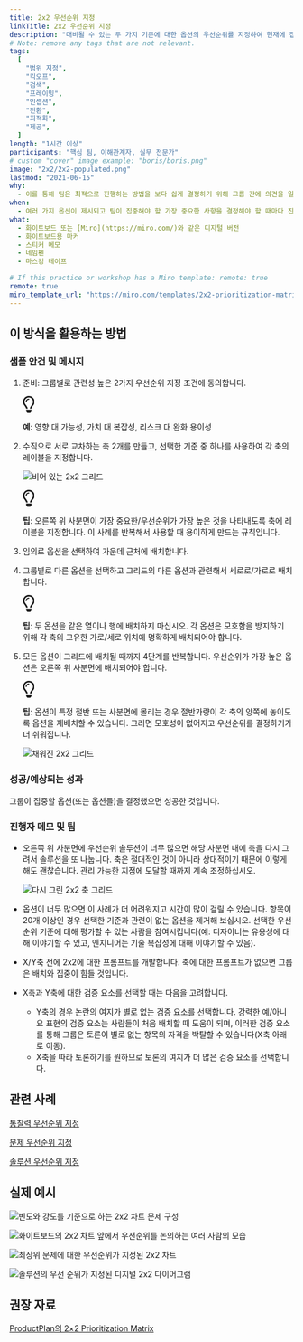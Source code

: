 ```yaml
---
title: 2x2 우선순위 지정
linkTitle: 2x2 우선순위 지정
description: "대비될 수 있는 두 가지 기준에 대한 옵션의 우선순위를 지정하여 현재에 집중하는 데 가장 중요한 옵션을 찾습니다."
# Note: remove any tags that are not relevant.
tags:
  [
    "범위 지정",
    "킥오프",
    "검색",
    "프레이밍",
    "인셉션",
    "전환",
    "최적화",
    "제공",
  ]
length: "1시간 이상"
participants: "핵심 팀, 이해관계자, 실무 전문가"
# custom "cover" image example: "boris/boris.png"
image: "2x2/2x2-populated.png"
lastmod: "2021-06-15"
why:
  - 이를 통해 팀은 최적으로 진행하는 방법을 보다 쉽게 결정하기 위해 그룹 간에 의견을 일치하고 공동의 이해를 증진함으로써 이점을 누릴 수 있습니다.
when:
  - 여러 가지 옵션이 제시되고 팀이 집중해야 할 가장 중요한 사항을 결정해야 할 때마다 진행 방법에 관해 대비되는 옵션이 있습니다.
what:
  - 화이트보드 또는 [Miro](https://miro.com/)와 같은 디지털 버전
  - 화이트보드용 마커
  - 스티커 메모
  - 네임펜
  - 마스킹 테이프

# If this practice or workshop has a Miro template: remote: true
remote: true
miro_template_url: "https://miro.com/templates/2x2-prioritization-matrix/"
---
```


 <h2 id="how-to-use-this-method">이 방식을 활용하는
 방법</h2>

 <div class="bg-gray-dark p-lg-5 p-3 mb-4"><div
 class="col-lg-9"><h3
 id="sample-agenda--prompts">샘플 안건 및 메시지</h3>

 <ol>

 <li>

 <p>준비: 그룹별로 관련성 높은 2가지 우선순위 지정 조건에 동의합니다.</p>

 <div class="callout td-box--gray-darkest p-3 my-5
 border-bottom border-right border-left border-top row"><div
 class="col-1 row align-items-center
 justify-content-center"><svg height="30"
 aria-hidden="true" focusable="false"
 data-prefix="far" data-icon="lightbulb"
 role="img" xmlns="http://www.w3.org/2000/svg"
 viewBox="0 0 352 512" class="svg-inline--fa
 fa-lightbulb"><path fill="currentColor"
 d="M176 80c-52.94 0-96 43.06-96 96 0 8.84 7.16 16 16 16s16-7.16
 16-16c0-35.3 28.72-64 64-64 8.84 0 16-7.16 16-16s-7.16-16-16-16zM96.06
 459.17c0 3.15.93 6.22 2.68 8.84l24.51 36.84c2.97 4.46 7.97 7.14 13.32
 7.14h78.85c5.36 0 10.36-2.68 13.32-7.14l24.51-36.84c1.74-2.62 2.67-5.7
 2.68-8.84l.05-43.18H96.02l.04 43.18zM176 0C73.72 0 0 82.97 0 176c0
 44.37 16.45 84.85 43.56 115.78 16.64 18.99 42.74 58.8 52.42
 92.16v.06h48v-.12c-.01-4.77-.72-9.51-2.15-14.07-5.59-17.81-22.82-64.77-62.17-109.67-20.54-23.43-31.52-53.15-31.61-84.14-.2-73.64
 59.67-128 127.95-128 70.58 0 128 57.42 128 128 0 30.97-11.24
 60.85-31.65 84.14-39.11 44.61-56.42 91.47-62.1 109.46a47.507 47.507 0
 0 0-2.22 14.3v.1h48v-.05c9.68-33.37 35.78-73.18 52.42-92.16C335.55
 260.85 352 220.37 352 176 352 78.8 273.2 0 176 0z"
 class=""></path></svg></div><div
 class="col-11"><p><strong>예</strong>:
 영향 대 가능성, 가치 대 복잡성, 리스크 대 완화 용이성</p></div></div>

 </li>

 <li>

 <p>수직으로 서로 교차하는 축 2개를 만들고, 선택한 기준 중 하나를 사용하여 각 축의 레이블을
 지정합니다.</p>

 <p><img
 src="/practices/2x2/images/2x2-empty.png"
 alt="비어 있는 2x2 그리드"  /></p>

 <div class="callout td-box--gray-darkest p-3 my-5
 border-bottom border-right border-left border-top row"><div
 class="col-1 row align-items-center
 justify-content-center"><svg height="30"
 aria-hidden="true" focusable="false"
 data-prefix="far" data-icon="lightbulb"
 role="img" xmlns="http://www.w3.org/2000/svg"
 viewBox="0 0 352 512" class="svg-inline--fa
 fa-lightbulb"><path fill="currentColor"
 d="M176 80c-52.94 0-96 43.06-96 96 0 8.84 7.16 16 16 16s16-7.16
 16-16c0-35.3 28.72-64 64-64 8.84 0 16-7.16 16-16s-7.16-16-16-16zM96.06
 459.17c0 3.15.93 6.22 2.68 8.84l24.51 36.84c2.97 4.46 7.97 7.14 13.32
 7.14h78.85c5.36 0 10.36-2.68 13.32-7.14l24.51-36.84c1.74-2.62 2.67-5.7
 2.68-8.84l.05-43.18H96.02l.04 43.18zM176 0C73.72 0 0 82.97 0 176c0
 44.37 16.45 84.85 43.56 115.78 16.64 18.99 42.74 58.8 52.42
 92.16v.06h48v-.12c-.01-4.77-.72-9.51-2.15-14.07-5.59-17.81-22.82-64.77-62.17-109.67-20.54-23.43-31.52-53.15-31.61-84.14-.2-73.64
 59.67-128 127.95-128 70.58 0 128 57.42 128 128 0 30.97-11.24
 60.85-31.65 84.14-39.11 44.61-56.42 91.47-62.1 109.46a47.507 47.507 0
 0 0-2.22 14.3v.1h48v-.05c9.68-33.37 35.78-73.18 52.42-92.16C335.55
 260.85 352 220.37 352 176 352 78.8 273.2 0 176 0z"
 class=""></path></svg></div><div
 class="col-11"><p><strong>팁</strong>:
 오른쪽 위 사분면이 가장 중요한/우선순위가 가장 높은 것을 나타내도록 축에 레이블을 지정합니다. 이 사례를 반복해서 사용할 때
 용이하게 만드는 규칙입니다.</p></div></div>

 </li>

 <li>

 <p>임의로 옵션을 선택하여 가운데 근처에 배치합니다.</p>

 </li>

 <li>

 <p>그룹별로 다른 옵션을 선택하고 그리드의 다른 옵션과 관련해서 세로로/가로로 배치합니다.</p>

 <div class="callout td-box--gray-darkest p-3 my-5
 border-bottom border-right border-left border-top row"><div
 class="col-1 row align-items-center
 justify-content-center"><svg height="30"
 aria-hidden="true" focusable="false"
 data-prefix="far" data-icon="lightbulb"
 role="img" xmlns="http://www.w3.org/2000/svg"
 viewBox="0 0 352 512" class="svg-inline--fa
 fa-lightbulb"><path fill="currentColor"
 d="M176 80c-52.94 0-96 43.06-96 96 0 8.84 7.16 16 16 16s16-7.16
 16-16c0-35.3 28.72-64 64-64 8.84 0 16-7.16 16-16s-7.16-16-16-16zM96.06
 459.17c0 3.15.93 6.22 2.68 8.84l24.51 36.84c2.97 4.46 7.97 7.14 13.32
 7.14h78.85c5.36 0 10.36-2.68 13.32-7.14l24.51-36.84c1.74-2.62 2.67-5.7
 2.68-8.84l.05-43.18H96.02l.04 43.18zM176 0C73.72 0 0 82.97 0 176c0
 44.37 16.45 84.85 43.56 115.78 16.64 18.99 42.74 58.8 52.42
 92.16v.06h48v-.12c-.01-4.77-.72-9.51-2.15-14.07-5.59-17.81-22.82-64.77-62.17-109.67-20.54-23.43-31.52-53.15-31.61-84.14-.2-73.64
 59.67-128 127.95-128 70.58 0 128 57.42 128 128 0 30.97-11.24
 60.85-31.65 84.14-39.11 44.61-56.42 91.47-62.1 109.46a47.507 47.507 0
 0 0-2.22 14.3v.1h48v-.05c9.68-33.37 35.78-73.18 52.42-92.16C335.55
 260.85 352 220.37 352 176 352 78.8 273.2 0 176 0z"
 class=""></path></svg></div><div
 class="col-11"><p><strong>팁</strong>: 두
 옵션을 같은 열이나 행에 배치하지 마십시오. 각 옵션은 모호함을 방지하기 위해 각 축의 고유한 가로/세로 위치에 명확하게
 배치되어야 합니다.</p></div></div>

 </li>

 <li>

 <p>모든 옵션이 그리드에 배치될 때까지 4단계를 반복합니다. 우선순위가 가장 높은 옵션은 오른쪽 위 사분면에
 배치되어야 합니다.</p>

 <div class="callout td-box--gray-darkest p-3 my-5
 border-bottom border-right border-left border-top row"><div
 class="col-1 row align-items-center
 justify-content-center"><svg height="30"
 aria-hidden="true" focusable="false"
 data-prefix="far" data-icon="lightbulb"
 role="img" xmlns="http://www.w3.org/2000/svg"
 viewBox="0 0 352 512" class="svg-inline--fa
 fa-lightbulb"><path fill="currentColor"
 d="M176 80c-52.94 0-96 43.06-96 96 0 8.84 7.16 16 16 16s16-7.16
 16-16c0-35.3 28.72-64 64-64 8.84 0 16-7.16 16-16s-7.16-16-16-16zM96.06
 459.17c0 3.15.93 6.22 2.68 8.84l24.51 36.84c2.97 4.46 7.97 7.14 13.32
 7.14h78.85c5.36 0 10.36-2.68 13.32-7.14l24.51-36.84c1.74-2.62 2.67-5.7
 2.68-8.84l.05-43.18H96.02l.04 43.18zM176 0C73.72 0 0 82.97 0 176c0
 44.37 16.45 84.85 43.56 115.78 16.64 18.99 42.74 58.8 52.42
 92.16v.06h48v-.12c-.01-4.77-.72-9.51-2.15-14.07-5.59-17.81-22.82-64.77-62.17-109.67-20.54-23.43-31.52-53.15-31.61-84.14-.2-73.64
 59.67-128 127.95-128 70.58 0 128 57.42 128 128 0 30.97-11.24
 60.85-31.65 84.14-39.11 44.61-56.42 91.47-62.1 109.46a47.507 47.507 0
 0 0-2.22 14.3v.1h48v-.05c9.68-33.37 35.78-73.18 52.42-92.16C335.55
 260.85 352 220.37 352 176 352 78.8 273.2 0 176 0z"
 class=""></path></svg></div><div
 class="col-11"><p><strong>팁</strong>:
 옵션이 특정 절반 또는 사분면에 몰리는 경우 절반가량이 각 축의 양쪽에 놓이도록 옵션을 재배치할 수 있습니다. 그러면 모호성이
 없어지고 우선순위를 결정하기가 더 쉬워집니다.</p></div></div>

 <p><img
 src="/practices/2x2/images/2x2-populated.png"
 alt="채워진 2x2 그리드"  /></p>

 </li>

 </ol>

 </div></div>

 <div class="bg-gray-dark p-lg-5 p-3 mb-4"><div
 class="col-lg-9"><h3
 id="successexpected-outcomes">성공/예상되는 성과</h3>

 <p>그룹이 집중할 옵션(또는 옵션들)을 결정했으면 성공한 것입니다.</div></div>

 <div class="bg-gray-dark p-lg-5 p-3 mb-4"><div
 class="col-lg-9"><h3
 id="facilitator-notes--tips">진행자 메모 및 팁</h3>

 <ul>

 <li>

 <p>오른쪽 위 사분면에 우선순위 솔루션이 너무 많으면 해당 사분면 내에 축을 다시 그려서 솔루션을 또 나눕니다.
 축은 절대적인 것이 아니라 상대적이기 때문에 이렇게 해도 괜찮습니다. 관리 가능한 지점에 도달할 때까지 계속
 조정하십시오.</p>

 <p><img
 src="/practices/2x2/images/2x2-regrid.png"
 alt="다시 그린 2x2 축 그리드"  /></p>

 </li>

 <li>

 <p>옵션이 너무 많으면 이 사례가 더 어려워지고 시간이 많이 걸릴 수 있습니다. 항목이 20개 이상인 경우 선택한
 기준과 관련이 없는 옵션을 제거해 보십시오. 선택한 우선순위 기준에 대해 평가할 수 있는 사람을 참여시킵니다(예: 디자이너는
 유용성에 대해 이야기할 수 있고, 엔지니어는 기술 복잡성에 대해 이야기할 수 있음).</p>

 </li>

 <li>

 <p>X/Y축 전에 2x2에 대한 프롬프트를 개발합니다. 축에 대한 프롬프트가 없으면 그룹은 배치와 집중이 힘들
 것입니다.</p>

 </li>

 <li>

 <p>X축과 Y축에 대한 검증 요소를 선택할 때는 다음을 고려합니다.</p>

 <ul>

 <li>Y축의 경우 논란의 여지가 별로 없는 검증 요소를 선택합니다. 강력한 예/아니요 표현의 검증 요소는 사람들이
 처음 배치할 때 도움이 되며, 이러한 검증 요소를 통해 그룹은 토론이 별로 없는 항목의 자격을 박탈할 수 있습니다(X축 아래로
 이동).</li>

 <li>X축을 따라 토론하기를 원하므로 토론의 여지가 더 많은 검증 요소를 선택합니다.</li>

 </ul>

 </li>

 </ul>

 </div></div>

 <div class="bg-gray-dark p-lg-5 p-3 mb-4"><div
 class="col-lg-9"><h2
 id="related-practices">관련 사례</h2>

 <p><a
 href="/practices/insight-prioritization/">통찰력
 우선순위 지정</a></p>

 <p><a
 href="/practices/problem-prioritization/">문제
 우선순위 지정</a></p>

 <p><a
 href="/practices/solution-prioritization/">솔루션
 우선순위 지정</a></p>

 </div></div>

 <div class="bg-gray-dark p-lg-5 p-3 mb-4"><div
 class="col-lg-9"><h2
 id="real-world-examples">실제 예시</h2>

 <p><img
 src="/practices/problem-prioritization/images/example-2.jpg"
 alt="빈도와 강도를 기준으로 하는 2x2 차트 문제 구성"  /></p>

 <p><img
 src="/practices/problem-prioritization/images/example-3.jpg"
 alt="화이트보드의 2x2 차트 앞에서 우선순위를 논의하는 여러 사람의 모습"
 /></p>

 <p><img
 src="/practices/problem-prioritization/images/example-5.jpg"
 alt="최상위 문제에 대한 우선순위가 지정된 2x2 차트"  /></p>

 <p><img
 src="/practices/solution-prioritization/images/example-6.jpg"
 alt="솔루션의 우선 순위가 지정된 디지털 2x2 다이어그램"  /></p>

 </div></div>

 <div class="bg-gray-dark p-lg-5 p-3 mb-4"><div
 class="col-lg-9"><h2
 id="recommended-reading">권장 자료</h2>

 <p><a
 href="https://www.productplan.com/glossary/2x2-prioritization-matrix/"
 target="_blank" rel="nofollow">ProductPlan의
 2&times;2 Prioritization Matrix</a></div></div>

